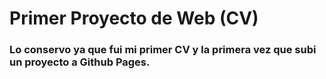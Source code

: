 # Primer Proyecto de Web (CV)
### Lo conservo ya que fui mi primer CV y la primera vez que subi un proyecto a Github Pages.
